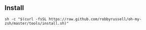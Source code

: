 ## Install

`sh -c "$(curl -fsSL https://raw.github.com/robbyrussell/oh-my-zsh/master/tools/install.sh)"`

